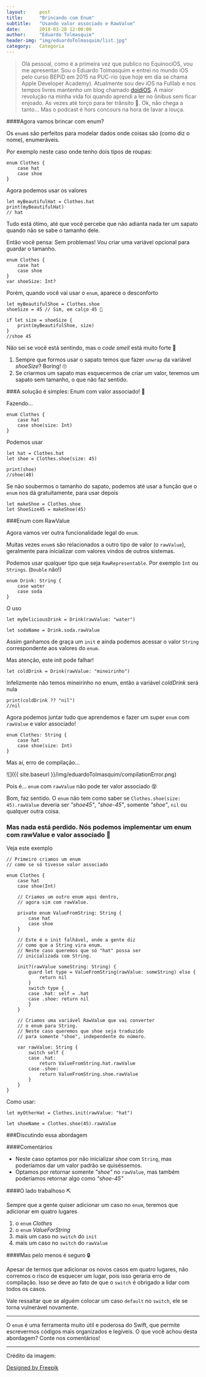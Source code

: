 ```yaml
---
layout:     post
title:      "Brincando com Enum"
subtitle:   "Usando valor associado e RawValue"
date:       2018-03-28 12:00:00
author:     "Eduardo Tolmasquim"
header-img: "img/eduardoTolmasquim/list.jpg"
category:   Categoria
---
```

>Olá pessoal, como é a primeira vez que publico no EquinociOS, vou me apresentar. Sou o Eduardo Tolmasquim e entrei no mundo iOS pelo curso BEPiD em 2015 na PUC-rio (que hoje em dia se chama Apple Developer Academy). Atualmente sou dev iOS na Fulllab e nos tempos livres mantenho um blog chamado [doidiOS](https://www.doidios.com). A maior revolução na minha vida foi quando aprendi a ler no ônibus sem ficar enjoado. As vezes até torço para ter trânsito 🤣. Ok, não chega a tanto... Mas o podcast é hors concours na hora de lavar a louça.

####Agora vamos brincar com enum?

Os `enum`s são perfeitos para modelar dados onde coisas são (como diz o nome), enumeráveis.

Por exemplo neste caso onde tenho dois tipos de roupas:

~~~
enum Clothes {
    case hat
    case shoe
}
~~~
Agora podemos usar os valores

~~~
let myBeautifulHat = Clothes.hat
print(myBeautifulHat)
// hat
~~~

Tudo está ótimo, até que você percebe que não adianta nada ter um sapato quando não se sabe o tamanho dele.

Então você pensa: Sem problemas! Vou criar uma variável opcional para guardar o tamanho.

~~~
enum Clothes {
    case hat
    case shoe
}
var shoeSize: Int?
~~~

Porém, quando você vai usar o `enum`, aparece o desconforto

~~~
let myBeautifulShoe = Clothes.shoe
shoeSize = 45 // Sim, em calço 45 👞

if let size = shoeSize {
    print(myBeautifulShoe, size)
}
//shoe 45
~~~

Não sei se você está sentindo, mas o _code smell_ está muito forte 🤢

1. Sempre que formos usar o sapato temos que fazer `unwrap` da variável _shoeSize_? Boring! 🙄
2. Se criarmos um sapato mas esquecermos de criar um valor, teremos um sapato sem tamanho, o que não faz sentido.


###A solução é simples: Enum com valor associado! 🎉

Fazendo...

~~~
enum Clothes {
    case hat
    case shoe(size: Int)
}
~~~

Podemos usar

~~~
let hat = Clothes.hat
let shoe = Clothes.shoe(size: 45)

print(shoe)
//shoe(40)
~~~

Se não soubermos o tamanho do sapato, podemos até usar a função que o `enum` nos dá gratuitamente, para usar depois

~~~
let makeShoe = Clothes.shoe
let ShoeSize45 = makeShoe(45)
~~~


###Enum com RawValue

 
Agora vamos ver outra funcionalidade legal do `enum`.

Muitas vezes `enum`s são relacionados a outro tipo de valor (o `rawValue`), geralmente para inicializar com valores vindos de outros sistemas.

Podemos usar qualquer tipo que seja `RawRepresentable`. Por exemplo `Int` ou `Strings`. (`Double` não!)

~~~
enum Drink: String {
    case water
    case soda
}
~~~

O uso

~~~
let myDeliciousDrink = Drink(rawValue: "water")

let sodaName = Drink.soda.rawValue
~~~

Assim ganhamos de graça um `init` e ainda podemos acessar o valor `String` correspondente aos valores do `enum`.

Mas atenção, este init pode falhar!

~~~
let coldDrink = Drink(rawValue: "mineirinho")
~~~

Infelizmente não temos mineirinho no enum, então a variável _coldDrink_ será nula

~~~
print(coldDrink ?? "nil")
//nil
~~~

Agora podemos juntar tudo que aprendemos e fazer um super `enum` com `rawValue` e valor associado!

~~~
enum Clothes: String {
    case hat
    case shoe(size: Int)
}
~~~

Mas aí, erro de compilação...

![]({{ site.baseurl }}/img/eduardoTolmasquim/compilationError.png)

Pois é... `enum` com `rawValue` não pode ter valor associado 😵

Bom, faz sentido. O `enum` não tem como saber se `Clothes.shoe(size: 45).rawValue`  deveria ser _"shoe45"_, _"shoe-45"_, somente _"shoe"_, `nil` ou qualquer outra coisa.

### Mas nada está perdido. Nós podemos implementar um enum com rawValue e valor associado 💪

Veja este exemplo

~~~
// Primeiro criamos um enum 
// como se só tivesse valor associado

enum Clothes {
    case hat
    case shoe(Int)
    
    // Criamos um outro enum aqui dentro, 
    // agora sim com rawValue.
    
    private enum ValueFromString: String {
        case hat
        case shoe
    }
    
    // Este é o init falhável, onde a gente diz 
    // como que a String vira enum. 
    // Neste caso queremos que só "hat" possa ser
    // inicializada com String.
    
    init?(rawValue someString: String) {
        guard let type = ValueFromString(rawValue: someString) else {
            return nil
        }
        switch type {
        case .hat: self = .hat
        case .shoe: return nil
        }
    }
    
    // Criamos uma variável RawValue que vai converter
    // o enum para String. 
    // Neste caso queremos que shoe seja traduzido 
    // para somente "shoe", independente do número.
    
    var rawValue: String {
        switch self {
        case .hat:
            return ValueFromString.hat.rawValue
        case .shoe:
            return ValueFromString.shoe.rawValue
        }
    }
}
~~~

Como usar:

~~~
let myOtherHat = Clothes.init(rawValue: "hat")

let shoeName = Clothes.shoe(45).rawValue
~~~


###Discutindo essa abordagem


####Comentários

* Neste caso optamos por não inicializar _shoe_ com `String`, mas poderíamos dar um valor padrão se quiséssemos.
* Optamos por retornar somente _"shoe"_ no `rawValue`, mas também poderíamos retornar algo como _"shoe-45"_

####O lado trabalhoso ⛏

Sempre que a gente quiser adicionar um caso no `enum`, teremos que adicionar em quatro lugares

1. o `enum` _Clothes_
2. o `enum` _ValueForString_
3. mais um caso no `switch` do `init`
4. mais um caso no `switch` do `rawValue`

####Mas pelo menos é seguro 🔒

Apesar de termos que adicionar os novos casos em quatro lugares, não corremos o risco de esquecer um lugar, pois isso geraria erro de compilação. Isso se deve ao fato de que o `switch` é obrigado a lidar com todos os casos.

Vale ressaltar que se alguém colocar um caso `default` no `switch`, ele se torna vulnerável novamente. 

---

O `enum` é uma ferramenta muito útil e poderosa do Swift, que permite escrevermos códigos mais organizados e legíveis. O que você achou desta abordagem? Conte nos comentários!

---
Crédito da imagem:

<a href='https://www.freepik.com/free-vector/flat-check-list-design_953317.htm'>Designed by Freepik</a>
